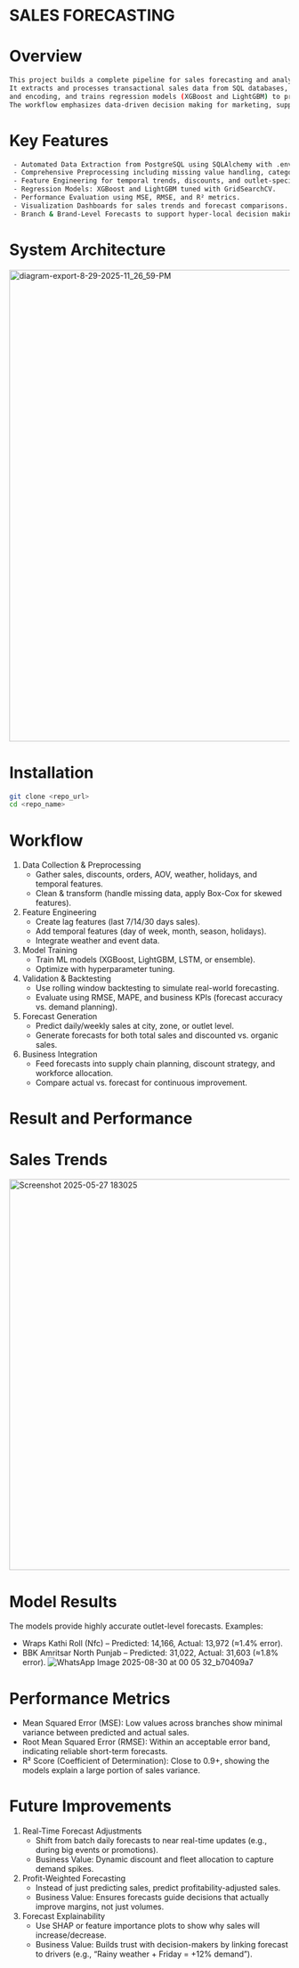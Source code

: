 # SALES FORECASTING 
# Overview
```bash
This project builds a complete pipeline for sales forecasting and analysis using advanced machine learning models.
It extracts and processes transactional sales data from SQL databases, applies feature engineering
and encoding, and trains regression models (XGBoost and LightGBM) to predict future sales.
The workflow emphasizes data-driven decision making for marketing, supply chain optimization, and discount strategies.
```
# Key Features 
``` bash
 - Automated Data Extraction from PostgreSQL using SQLAlchemy with .env for credentials.
 - Comprehensive Preprocessing including missing value handling, categorical encoding, and scaling.
 - Feature Engineering for temporal trends, discounts, and outlet-specific performance.
 - Regression Models: XGBoost and LightGBM tuned with GridSearchCV.
 - Performance Evaluation using MSE, RMSE, and R² metrics.
 - Visualization Dashboards for sales trends and forecast comparisons.
 - Branch & Brand-Level Forecasts to support hyper-local decision making.
```
# System Architecture 

<img width="1375" height="847" alt="diagram-export-8-29-2025-11_26_59-PM" src="https://github.com/user-attachments/assets/e00222b7-df40-4a63-9c1d-e430c27236c2" />

# Installation 
```bash
git clone <repo_url>
cd <repo_name>
```

# Workflow
1. Data Collection & Preprocessing
   - Gather sales, discounts, orders, AOV, weather, holidays, and temporal features.
   - Clean & transform (handle missing data, apply Box-Cox for skewed features).
2. Feature Engineering
   - Create lag features (last 7/14/30 days sales).
   - Add temporal features (day of week, month, season, holidays).
   - Integrate weather and event data.
 3. Model Training
    - Train ML models (XGBoost, LightGBM, LSTM, or ensemble).
    - Optimize with hyperparameter tuning.
4. Validation & Backtesting
   - Use rolling window backtesting to simulate real-world forecasting.
   - Evaluate using RMSE, MAPE, and business KPIs (forecast accuracy vs. demand planning).
5. Forecast Generation
   - Predict daily/weekly sales at city, zone, or outlet level.
   - Generate forecasts for both total sales and discounted vs. organic sales.
6. Business Integration
   - Feed forecasts into supply chain planning, discount strategy, and workforce allocation.
   - Compare actual vs. forecast for continuous improvement.

# Result and Performance 
# Sales Trends 
<img width="1721" height="702" alt="Screenshot 2025-05-27 183025" src="https://github.com/user-attachments/assets/17d3712d-aa5a-4cad-9bd5-b5158129e737" />

# Model Results 
The models provide highly accurate outlet-level forecasts.
Examples:
 - Wraps Kathi Roll (Nfc) – Predicted: 14,166, Actual: 13,972 (≈1.4% error).
 - BBK Amritsar North Punjab – Predicted: 31,022, Actual: 31,603 (≈1.8% error).
![WhatsApp Image 2025-08-30 at 00 05 32_b70409a7](https://github.com/user-attachments/assets/02cf33d8-1242-4fb9-abff-fe672de35d2e)

# Performance Metrics 
 - Mean Squared Error (MSE): Low values across branches show minimal variance between predicted and actual sales.
 - Root Mean Squared Error (RMSE): Within an acceptable error band, indicating reliable short-term forecasts.
 - R² Score (Coefficient of Determination): Close to 0.9+, showing the models explain a large portion of sales variance.

# Future Improvements 
1. Real-Time Forecast Adjustments
   - Shift from batch daily forecasts to near real-time updates (e.g., during big events or promotions).
   - Business Value: Dynamic discount and fleet allocation to capture demand spikes.
2. Profit-Weighted Forecasting
   - Instead of just predicting sales, predict profitability-adjusted sales.
   - Business Value: Ensures forecasts guide decisions that actually improve margins, not just volumes.
3. Forecast Explainability
   - Use SHAP or feature importance plots to show why sales will increase/decrease.
   - Business Value: Builds trust with decision-makers by linking forecast to drivers (e.g., “Rainy weather + Friday = +12% demand”).

